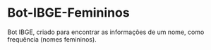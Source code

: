 # Bot-IBGE-Femininos
Bot IBGE, criado para encontrar as informações de um nome, como frequência (nomes femininos).
